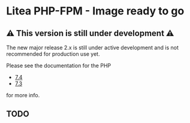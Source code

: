 # Litea PHP-FPM - Image ready to go

## ⚠ This version is still under development ⚠

The new major release 2.x is still under active development and is not recommended for production use yet.

Please see the documentation for the PHP
- [7.4](https://github.com/liteacz/php/tree/7.4)
- [7.3](https://github.com/liteacz/php/tree/7.3)

for more info.

## TODO